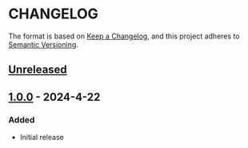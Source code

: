 # CHANGELOG

The format is based on [Keep a Changelog](https://keepachangelog.com/en/1.0.0/),
and this project adheres to [Semantic Versioning](https://semver.org/spec/v2.0.0.html).

## [Unreleased] 

## [1.0.0] - 2024-4-22

### Added

- Initial release

[Unreleased]: https://github.com/Sensirion/raspberry-pi-i2c-sfx6xxx/compare/1.0.0...HEAD
[1.0.0]: https://github.com/Sensirion/raspberry-pi-i2c-sfx6xxx/releases/tag/1.0.0